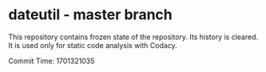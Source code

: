 # dateutil - master branch

This repository contains frozen state of the repository.
Its history is cleared. It is used only for static code
analysis with Codacy.

Commit Time: 1701321035
